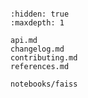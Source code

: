 ```{include} ../README.md

```

```{toctree}
:hidden: true
:maxdepth: 1

api.md
changelog.md
contributing.md
references.md

notebooks/faiss
```
